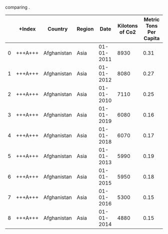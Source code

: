 comparing .

|   | +Index  | Country     | Region | Date       | Kilotons of Co2 | Metric Tons Per Capita |
| - | ------- | ----------- | ------ | ---------- | --------------- | ---------------------- |
| 0 | +++A+++ | Afghanistan | Asia   | 01-01-2011 | 8930            | 0.31                   |
| 1 | +++A+++ | Afghanistan | Asia   | 01-01-2012 | 8080            | 0.27                   |
| 2 | +++A+++ | Afghanistan | Asia   | 01-01-2010 | 7110            | 0.25                   |
| 3 | +++A+++ | Afghanistan | Asia   | 01-01-2019 | 6080            | 0.16                   |
| 4 | +++A+++ | Afghanistan | Asia   | 01-01-2018 | 6070            | 0.17                   |
| 5 | +++A+++ | Afghanistan | Asia   | 01-01-2013 | 5990            | 0.19                   |
| 6 | +++A+++ | Afghanistan | Asia   | 01-01-2015 | 5950            | 0.18                   |
| 7 | +++A+++ | Afghanistan | Asia   | 01-01-2016 | 5300            | 0.15                   |
| 8 | +++A+++ | Afghanistan | Asia   | 01-01-2014 | 4880            | 0.15                   |
